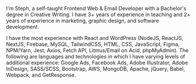 I'm Steph, a self-taught Frontend Web & Email Developer with a Bachelor's degree in Creative Writing. I have 3+ years of experience in teaching and 2+ years of experience in marketing, graphic design, and software development.

I have the most experience with React and WordPress (NodeJS, ReactJS, NextJS, Firebase, MySQL, TailwindCSS, HTML, CSS, JavaScript, Figma, NPM/Yarn, Jest, Axios, Fetch API, Litmus/Email on Acid, phpMyAdmin). The following are languages and technologies in which I have varying levels of additional experience: Google Ads, Facebook Ads, Adobe Illustrator, Adobe InDesign, SASS/SCSS, Bootstrap, AWS, MongoDB, Apache, jQuery, Babel, Webpack, and GetResponse.
